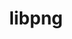 ---
title: "libpng"
layout: cache
categories: [package, develop]
meta: {"compilers": ["apple-clang@16.0.0", "cce@18.0.0", "gcc@10.2.1", "gcc@10.3.0", "gcc@10.5.0", "gcc@11.1.0", "gcc@11.4.0", "gcc@12.4.0", "gcc@13.2.0", "gcc@13.3.0", "gcc@7.3.1", "gcc@7.5.0", "gcc@9.4.0", "intel-oneapi-compilers@2024.1.0", "intel-oneapi-compilers@2025.1.0", "msvc@19.39.33523"], "num_specs": 72, "num_specs_by_stack": {"aws-isc": 1, "aws-isc-aarch64": 1, "aws-pcluster-icelake": 1, "aws-pcluster-neoverse_v1": 4, "aws-pcluster-x86_64_v4": 12, "data-vis-sdk": 5, "developer-tools-aarch64-linux-gnu": 3, "developer-tools-darwin": 2, "developer-tools-manylinux2014": 1, "developer-tools-x86_64_v3-linux-gnu": 3, "e4s": 6, "e4s-cray-rhel": 4, "e4s-cray-sles": 2, "e4s-neoverse-v2": 3, "e4s-neoverse_v1": 4, "e4s-oneapi": 3, "e4s-power": 1, "e4s-rocm-external": 3, "hep": 4, "ml-darwin-aarch64-mps": 2, "ml-linux-aarch64-cpu": 3, "ml-linux-aarch64-cuda": 3, "ml-linux-x86_64-cpu": 3, "ml-linux-x86_64-cuda": 3, "radiuss": 3, "root": 72, "windows-vis": 4}, "oss": ["amzn2", "centos7", "rhel8", "sequoia", "sle_hpc15", "ubuntu18.04", "ubuntu20.04", "ubuntu22.04", "ubuntu24.04", "windows10.0.20348"], "platforms": ["darwin", "linux", "windows"], "stacks": ["aws-isc", "aws-isc-aarch64", "aws-pcluster-icelake", "aws-pcluster-neoverse_v1", "aws-pcluster-x86_64_v4", "data-vis-sdk", "developer-tools-aarch64-linux-gnu", "developer-tools-darwin", "developer-tools-manylinux2014", "developer-tools-x86_64_v3-linux-gnu", "e4s", "e4s-cray-rhel", "e4s-cray-sles", "e4s-neoverse-v2", "e4s-neoverse_v1", "e4s-oneapi", "e4s-power", "e4s-rocm-external", "hep", "ml-darwin-aarch64-mps", "ml-linux-aarch64-cpu", "ml-linux-aarch64-cuda", "ml-linux-x86_64-cpu", "ml-linux-x86_64-cuda", "radiuss", "root", "windows-vis"], "targets": ["aarch64", "neoverse_v1", "neoverse_v2", "ppc64le", "skylake_avx512", "x86_64", "x86_64_v3", "x86_64_v4"], "versions": ["1.6.39", "1.6.47"]}
spec_details: [{"compiler": "gcc@11.4.0", "hash": "25kggq5igms65c2z3xig4xmkowi5tgft", "os": "ubuntu22.04", "platform": "linux", "size": "-", "stacks": ["e4s-neoverse_v1", "root"], "target": "neoverse_v1", "variants": ["build_system=cmake", "build_type=Release", "generator=make", "~ipo", "libs:=shared,static", "~pic"], "versions": ["1.6.39"]}, {"compiler": "gcc@9.4.0", "hash": "2h6xx44oiachjr4tzdq7fcl2blhpvkij", "os": "ubuntu20.04", "platform": "linux", "size": "-", "stacks": ["e4s-power", "root"], "target": "ppc64le", "variants": ["build_system=cmake", "build_type=Release", "generator=make", "~ipo", "libs:=shared,static", "~pic"], "versions": ["1.6.39"]}, {"compiler": "gcc@11.4.0", "hash": "2lecy7zeampk74adq2gewnrxjfia7gq5", "os": "ubuntu22.04", "platform": "linux", "size": "-", "stacks": ["e4s", "root"], "target": "x86_64_v3", "variants": ["build_system=cmake", "build_type=Release", "generator=make", "~ipo", "libs:=shared,static", "~pic"], "versions": ["1.6.47"]}, {"compiler": "gcc@7.5.0", "hash": "32e7rx2rr6anicr7inqfuk7alqedbncq", "os": "ubuntu18.04", "platform": "linux", "size": "-", "stacks": ["radiuss", "root"], "target": "x86_64_v3", "variants": ["build_system=cmake", "build_type=Release", "generator=make", "~ipo", "libs:=shared,static", "~pic"], "versions": ["1.6.47"]}, {"compiler": "apple-clang@16.0.0", "hash": "37r22mfkc4pfddltnmmevmdj64yinuuu", "os": "sequoia", "platform": "darwin", "size": "-", "stacks": ["developer-tools-darwin", "ml-darwin-aarch64-mps", "root"], "target": "aarch64", "variants": ["build_system=cmake", "build_type=Release", "generator=make", "~ipo", "libs:=shared,static", "~pic"], "versions": ["1.6.47"]}, {"compiler": "gcc@7.3.1", "hash": "422ivjx7swl6daobc52jdr46mtqwvmg3", "os": "amzn2", "platform": "linux", "size": "-", "stacks": ["aws-isc-aarch64", "root"], "target": "aarch64", "variants": ["build_system=cmake", "build_type=Release", "generator=make", "~ipo", "libs:=shared,static", "~pic"], "versions": ["1.6.39"]}, {"compiler": "intel-oneapi-compilers@2024.1.0", "hash": "4bvvdojwfetfwpcsoxjwreku7ugabcda", "os": "amzn2", "platform": "linux", "size": "-", "stacks": ["aws-pcluster-x86_64_v4", "root"], "target": "x86_64_v3", "variants": ["build_system=cmake", "build_type=Release", "generator=make", "~ipo", "libs:=shared,static", "~pic"], "versions": ["1.6.47"]}, {"compiler": "intel-oneapi-compilers@2024.1.0", "hash": "4cqufkavpq3mu3lxwiu7xqebb426442t", "os": "amzn2", "platform": "linux", "size": "-", "stacks": ["aws-pcluster-x86_64_v4", "root"], "target": "x86_64_v4", "variants": ["build_system=cmake", "build_type=Release", "generator=make", "~ipo", "libs:=shared,static", "~pic"], "versions": ["1.6.47"]}, {"compiler": "intel-oneapi-compilers@2024.1.0", "hash": "4megm4i22zap7bpcdrfcty3j2sga3r37", "os": "amzn2", "platform": "linux", "size": "-", "stacks": ["aws-pcluster-x86_64_v4", "root"], "target": "x86_64_v4", "variants": ["build_system=cmake", "build_type=Release", "generator=make", "~ipo", "libs:=shared,static", "~pic"], "versions": ["1.6.47"]}, {"compiler": "gcc@12.4.0", "hash": "4nyrrot5sdecrkz3ph6ofposxvcimnwz", "os": "amzn2", "platform": "linux", "size": "-", "stacks": ["aws-pcluster-neoverse_v1", "root"], "target": "neoverse_v1", "variants": ["build_system=cmake", "build_type=Release", "generator=make", "~ipo", "libs:=shared,static", "~pic"], "versions": ["1.6.47"]}, {"compiler": "gcc@11.4.0", "hash": "5h4ayeq4aklti6i4adnn3kmowca3rssy", "os": "ubuntu22.04", "platform": "linux", "size": "-", "stacks": ["e4s-neoverse-v2", "root"], "target": "neoverse_v2", "variants": ["build_system=cmake", "build_type=Release", "generator=make", "~ipo", "libs:=shared,static", "~pic"], "versions": ["1.6.47"]}, {"compiler": "gcc@7.5.0", "hash": "5pshbkg3ibjnjr3qwiyhkxno4ux37vu5", "os": "ubuntu18.04", "platform": "linux", "size": "-", "stacks": ["radiuss", "root"], "target": "x86_64_v3", "variants": ["build_system=cmake", "build_type=Release", "generator=make", "~ipo", "libs:=shared,static", "~pic"], "versions": ["1.6.47"]}, {"compiler": "gcc@10.5.0", "hash": "6qel3ksxibksxw7oqxynkjnaxs5w24tj", "os": "centos7", "platform": "linux", "size": "-", "stacks": ["developer-tools-x86_64_v3-linux-gnu", "root"], "target": "x86_64_v3", "variants": ["build_system=cmake", "build_type=Release", "generator=make", "~ipo", "libs:=shared,static", "~pic"], "versions": ["1.6.47"]}, {"compiler": "gcc@11.4.0", "hash": "ao6ujapdt6nr7pthefksghydxoas7zxx", "os": "ubuntu22.04", "platform": "linux", "size": "-", "stacks": ["e4s-neoverse-v2", "root"], "target": "neoverse_v2", "variants": ["build_system=cmake", "build_type=Release", "generator=make", "~ipo", "libs:=shared,static", "~pic"], "versions": ["1.6.47"]}, {"compiler": "gcc@11.4.0", "hash": "arvsvt7muzvt4qbv35u3mbwwnga73qls", "os": "ubuntu22.04", "platform": "linux", "size": "-", "stacks": ["e4s-neoverse_v1", "root"], "target": "neoverse_v1", "variants": ["build_system=cmake", "build_type=Release", "generator=make", "~ipo", "libs:=shared,static", "~pic"], "versions": ["1.6.39"]}, {"compiler": "cce@18.0.0", "hash": "bn5a2hrwicvl3evc74gmucm5v2wyc7pf", "os": "rhel8", "platform": "linux", "size": "-", "stacks": ["e4s-cray-rhel", "root"], "target": "x86_64_v3", "variants": ["build_system=cmake", "build_type=Release", "generator=make", "~ipo", "libs:=shared,static", "~pic"], "versions": ["1.6.47"]}, {"compiler": "gcc@11.4.0", "hash": "bndglfrif4ph4wvpkt5d6koy6xauxgc7", "os": "ubuntu22.04", "platform": "linux", "size": "-", "stacks": ["hep", "root"], "target": "x86_64_v3", "variants": ["build_system=cmake", "build_type=Release", "generator=make", "~ipo", "libs:=shared,static", "~pic"], "versions": ["1.6.47"]}, {"compiler": "gcc@11.1.0", "hash": "bpgnvyo4cnbuglhnb2pv3vbp727eo2uz", "os": "ubuntu20.04", "platform": "linux", "size": "-", "stacks": ["data-vis-sdk", "root"], "target": "x86_64_v3", "variants": ["build_system=cmake", "build_type=Release", "generator=make", "~ipo", "libs:=shared,static", "~pic"], "versions": ["1.6.47"]}, {"compiler": "intel-oneapi-compilers@2024.1.0", "hash": "bstl5gbz2erjenddxykgonrafl3u5kkk", "os": "amzn2", "platform": "linux", "size": "-", "stacks": ["aws-pcluster-x86_64_v4", "root"], "target": "x86_64_v3", "variants": ["build_system=cmake", "build_type=Release", "generator=make", "~ipo", "libs:=shared,static", "~pic"], "versions": ["1.6.47"]}, {"compiler": "intel-oneapi-compilers@2024.1.0", "hash": "cl5b6grlrqjugxyew6pqqvnv6spcrbqi", "os": "amzn2", "platform": "linux", "size": "-", "stacks": ["aws-pcluster-x86_64_v4", "root"], "target": "x86_64_v3", "variants": ["build_system=cmake", "build_type=Release", "generator=make", "~ipo", "libs:=shared,static", "~pic"], "versions": ["1.6.47"]}, {"compiler": "gcc@11.1.0", "hash": "crstnqsi5hodrtb2ycp4m2tzg2m7nywo", "os": "ubuntu20.04", "platform": "linux", "size": "-", "stacks": ["data-vis-sdk", "root"], "target": "x86_64_v3", "variants": ["build_system=cmake", "build_type=Release", "generator=make", "~ipo", "libs:=shared,static", "~pic"], "versions": ["1.6.47"]}, {"compiler": "intel-oneapi-compilers@2024.1.0", "hash": "d4fipe5nq2ij5utyvlx2l4npnlcicix4", "os": "amzn2", "platform": "linux", "size": "-", "stacks": ["aws-pcluster-x86_64_v4", "root"], "target": "x86_64_v4", "variants": ["build_system=cmake", "build_type=Release", "generator=make", "~ipo", "libs:=shared,static", "~pic"], "versions": ["1.6.47"]}, {"compiler": "gcc@10.3.0", "hash": "dducvqj4x75iytmxrj3j4y5d6v4sx5d5", "os": "sle_hpc15", "platform": "linux", "size": "-", "stacks": ["e4s-cray-sles", "root"], "target": "x86_64_v4", "variants": ["build_system=cmake", "build_type=Release", "generator=make", "~ipo", "libs:=shared,static", "~pic"], "versions": ["1.6.39"]}, {"compiler": "intel-oneapi-compilers@2024.1.0", "hash": "ea7lwu4qxbfbaumwerutidjoruv35tdp", "os": "amzn2", "platform": "linux", "size": "-", "stacks": ["aws-pcluster-x86_64_v4", "root"], "target": "x86_64_v4", "variants": ["build_system=cmake", "build_type=Release", "generator=make", "~ipo", "libs:=shared,static", "~pic"], "versions": ["1.6.47"]}, {"compiler": "gcc@11.4.0", "hash": "elcwjdcm3m7dqp5oxu3plckpx74xikw3", "os": "ubuntu22.04", "platform": "linux", "size": "-", "stacks": ["e4s", "root"], "target": "x86_64_v3", "variants": ["build_system=cmake", "build_type=Release", "generator=make", "~ipo", "libs:=shared,static", "~pic"], "versions": ["1.6.47"]}, {"compiler": "msvc@19.39.33523", "hash": "estp3ouloa6pnnt2hlkp7q4mhzy7ynmp", "os": "windows10.0.20348", "platform": "windows", "size": "-", "stacks": ["root", "windows-vis"], "target": "x86_64", "variants": ["build_system=cmake", "build_type=Release", "generator=ninja", "~ipo", "libs:=shared,static", "~pic"], "versions": ["1.6.47"]}, {"compiler": "gcc@12.4.0", "hash": "ex4i4nvevbni2se6mggsqqhk6gemojn4", "os": "amzn2", "platform": "linux", "size": "-", "stacks": ["aws-pcluster-neoverse_v1", "root"], "target": "neoverse_v1", "variants": ["build_system=cmake", "build_type=Release", "generator=make", "~ipo", "libs:=shared,static", "~pic"], "versions": ["1.6.47"]}, {"compiler": "intel-oneapi-compilers@2024.1.0", "hash": "exyk3b42qvk2hyveguad35g5mljfr4d4", "os": "amzn2", "platform": "linux", "size": "-", "stacks": ["aws-pcluster-x86_64_v4", "root"], "target": "x86_64_v3", "variants": ["build_system=cmake", "build_type=Release", "generator=make", "~ipo", "libs:=shared,static", "~pic"], "versions": ["1.6.47"]}, {"compiler": "intel-oneapi-compilers@2024.1.0", "hash": "fcfjyvyeun6v6iymzkqvwe75exgrbbrq", "os": "amzn2", "platform": "linux", "size": "-", "stacks": ["aws-pcluster-x86_64_v4", "root"], "target": "x86_64_v3", "variants": ["build_system=cmake", "build_type=Release", "generator=make", "~ipo", "libs:=shared,static", "~pic"], "versions": ["1.6.47"]}, {"compiler": "intel-oneapi-compilers@2025.1.0", "hash": "fm5c4joaktlbyo52fjy4dyyb3jp5c34c", "os": "ubuntu22.04", "platform": "linux", "size": "-", "stacks": ["e4s-oneapi", "root"], "target": "x86_64_v3", "variants": ["build_system=cmake", "build_type=Release", "generator=make", "~ipo", "libs:=shared,static", "~pic"], "versions": ["1.6.47"]}, {"compiler": "gcc@13.2.0", "hash": "fryewrf7ktsa7my5rvx65ieptaoq5ycs", "os": "ubuntu24.04", "platform": "linux", "size": "-", "stacks": ["ml-linux-aarch64-cpu", "ml-linux-aarch64-cuda", "root"], "target": "aarch64", "variants": ["build_system=cmake", "build_type=Release", "generator=make", "~ipo", "libs:=shared,static", "~pic"], "versions": ["1.6.47"]}, {"compiler": "msvc@19.39.33523", "hash": "g7kuvmxz2icqr6ngc6cs3aem53syhzdr", "os": "windows10.0.20348", "platform": "windows", "size": "-", "stacks": ["root", "windows-vis"], "target": "x86_64", "variants": ["build_system=cmake", "build_type=Release", "generator=ninja", "~ipo", "libs:=shared,static", "~pic"], "versions": ["1.6.47"]}, {"compiler": "intel-oneapi-compilers@2024.1.0", "hash": "hhtgx2xht4x5aqbzqcuk3d6lggyphmo4", "os": "amzn2", "platform": "linux", "size": "-", "stacks": ["aws-pcluster-x86_64_v4", "root"], "target": "x86_64_v3", "variants": ["build_system=cmake", "build_type=Release", "generator=make", "~ipo", "libs:=shared,static", "~pic"], "versions": ["1.6.47"]}, {"compiler": "gcc@13.2.0", "hash": "hr2peiiolocpafk3kf5qshgv3y6zxuh4", "os": "ubuntu24.04", "platform": "linux", "size": "-", "stacks": ["ml-linux-x86_64-cpu", "ml-linux-x86_64-cuda", "root"], "target": "x86_64_v3", "variants": ["build_system=cmake", "build_type=Release", "generator=make", "~ipo", "libs:=shared,static", "~pic"], "versions": ["1.6.47"]}, {"compiler": "gcc@10.5.0", "hash": "hvj7fsu5km3pylevubaiermsao6smeld", "os": "centos7", "platform": "linux", "size": "-", "stacks": ["developer-tools-x86_64_v3-linux-gnu", "root"], "target": "x86_64_v3", "variants": ["build_system=cmake", "build_type=Release", "generator=make", "~ipo", "libs:=shared,static", "~pic"], "versions": ["1.6.47"]}, {"compiler": "gcc@13.3.0", "hash": "ilt4hobwao3hwx4okj4t4xwwt4bmeyz3", "os": "rhel8", "platform": "linux", "size": "-", "stacks": ["developer-tools-aarch64-linux-gnu", "root"], "target": "aarch64", "variants": ["build_system=cmake", "build_type=Release", "generator=make", "~ipo", "libs:=shared,static", "~pic"], "versions": ["1.6.47"]}, {"compiler": "cce@18.0.0", "hash": "japkhqckdakxtg7iyroxpso4iaxnjtku", "os": "rhel8", "platform": "linux", "size": "-", "stacks": ["e4s-cray-rhel", "root"], "target": "x86_64_v3", "variants": ["build_system=cmake", "build_type=Release", "generator=make", "~ipo", "libs:=shared,static", "~pic"], "versions": ["1.6.47"]}, {"compiler": "msvc@19.39.33523", "hash": "l2diuywtxj3vlmv43fae77kv45zwcat6", "os": "windows10.0.20348", "platform": "windows", "size": "-", "stacks": ["root", "windows-vis"], "target": "x86_64", "variants": ["build_system=cmake", "build_type=Release", "generator=ninja", "~ipo", "libs:=shared,static", "~pic"], "versions": ["1.6.47"]}, {"compiler": "apple-clang@16.0.0", "hash": "lgkvi2nkm7ez5bg36i4paoalmoe7hqcx", "os": "sequoia", "platform": "darwin", "size": "-", "stacks": ["developer-tools-darwin", "ml-darwin-aarch64-mps", "root"], "target": "aarch64", "variants": ["build_system=cmake", "build_type=Release", "generator=make", "~ipo", "libs:=shared,static", "~pic"], "versions": ["1.6.47"]}, {"compiler": "cce@18.0.0", "hash": "lkoswexwd6tpxglgpupbpx2nrdf5xjc6", "os": "rhel8", "platform": "linux", "size": "-", "stacks": ["e4s-cray-rhel", "root"], "target": "x86_64_v3", "variants": ["build_system=cmake", "build_type=Release", "generator=make", "~ipo", "libs:=shared,static", "~pic"], "versions": ["1.6.47"]}, {"compiler": "gcc@11.4.0", "hash": "m5opm4ctrwqao4lpbmg552ejcorwiuko", "os": "ubuntu22.04", "platform": "linux", "size": "-", "stacks": ["e4s-neoverse-v2", "root"], "target": "neoverse_v2", "variants": ["build_system=cmake", "build_type=Release", "generator=make", "~ipo", "libs:=shared,static", "~pic"], "versions": ["1.6.47"]}, {"compiler": "gcc@10.5.0", "hash": "mwen2f5n7jxaah7it6nqbrlcql5fml5g", "os": "centos7", "platform": "linux", "size": "-", "stacks": ["developer-tools-x86_64_v3-linux-gnu", "root"], "target": "x86_64_v3", "variants": ["build_system=cmake", "build_type=Release", "generator=make", "~ipo", "libs:=shared,static", "~pic"], "versions": ["1.6.47"]}, {"compiler": "gcc@13.3.0", "hash": "nc27x2bqksu4yj3htjbtzfohtdgejpdf", "os": "rhel8", "platform": "linux", "size": "-", "stacks": ["developer-tools-aarch64-linux-gnu", "root"], "target": "aarch64", "variants": ["build_system=cmake", "build_type=Release", "generator=make", "~ipo", "libs:=shared,static", "~pic"], "versions": ["1.6.47"]}, {"compiler": "msvc@19.39.33523", "hash": "nq66p7dymiaoipis7xr3u7d3zhc2h35b", "os": "windows10.0.20348", "platform": "windows", "size": "-", "stacks": ["root", "windows-vis"], "target": "x86_64", "variants": ["build_system=cmake", "build_type=Release", "generator=ninja", "~ipo", "libs:=shared,static", "~pic"], "versions": ["1.6.47"]}, {"compiler": "gcc@11.4.0", "hash": "odc23s6zum6xuj3eiomzyt3rr2oty5vl", "os": "ubuntu22.04", "platform": "linux", "size": "-", "stacks": ["e4s-neoverse_v1", "root"], "target": "neoverse_v1", "variants": ["build_system=cmake", "build_type=Release", "generator=make", "~ipo", "libs:=shared,static", "~pic"], "versions": ["1.6.39"]}, {"compiler": "gcc@13.2.0", "hash": "or4l4mxf3zp2jiq3dric6u4kraz352jq", "os": "ubuntu24.04", "platform": "linux", "size": "-", "stacks": ["ml-linux-aarch64-cpu", "ml-linux-aarch64-cuda", "root"], "target": "aarch64", "variants": ["build_system=cmake", "build_type=Release", "generator=make", "~ipo", "libs:=shared,static", "~pic"], "versions": ["1.6.47"]}, {"compiler": "intel-oneapi-compilers@2024.1.0", "hash": "otiwftrzsols2lr7axawvvvibp3e2bbw", "os": "amzn2", "platform": "linux", "size": "-", "stacks": ["aws-pcluster-x86_64_v4", "root"], "target": "x86_64_v3", "variants": ["build_system=cmake", "build_type=Release", "generator=make", "~ipo", "libs:=shared,static", "~pic"], "versions": ["1.6.47"]}, {"compiler": "gcc@12.4.0", "hash": "pcney53ko2ucrghl377xi6cet6kuxsq2", "os": "amzn2", "platform": "linux", "size": "-", "stacks": ["aws-pcluster-neoverse_v1", "root"], "target": "neoverse_v1", "variants": ["build_system=cmake", "build_type=Release", "generator=make", "~ipo", "libs:=shared,static", "~pic"], "versions": ["1.6.47"]}, {"compiler": "gcc@11.4.0", "hash": "pf3jowur6zikgf3p27bcoabxdjidp5zc", "os": "ubuntu22.04", "platform": "linux", "size": "-", "stacks": ["hep", "root"], "target": "x86_64_v3", "variants": ["build_system=cmake", "build_type=Release", "generator=make", "~ipo", "libs:=shared,static", "~pic"], "versions": ["1.6.47"]}, {"compiler": "gcc@11.4.0", "hash": "pfeh5yqn3dhr3bow4sxtje7oddo5xh4j", "os": "ubuntu22.04", "platform": "linux", "size": "-", "stacks": ["e4s-neoverse_v1", "root"], "target": "neoverse_v1", "variants": ["build_system=cmake", "build_type=Release", "generator=make", "~ipo", "libs:=shared,static", "~pic"], "versions": ["1.6.39"]}, {"compiler": "gcc@12.4.0", "hash": "px74lkzqfkx4m2cfpwmztjghgwxufpxw", "os": "amzn2", "platform": "linux", "size": "-", "stacks": ["aws-pcluster-neoverse_v1", "root"], "target": "neoverse_v1", "variants": ["build_system=cmake", "build_type=Release", "generator=make", "~ipo", "libs:=shared,static", "~pic"], "versions": ["1.6.47"]}, {"compiler": "gcc@11.4.0", "hash": "qdkmrnp3yc5mhnhmmifr7lxrescoy5rn", "os": "ubuntu22.04", "platform": "linux", "size": "-", "stacks": ["hep", "root"], "target": "x86_64_v3", "variants": ["build_system=cmake", "build_type=Release", "generator=make", "~ipo", "libs:=shared,static", "~pic"], "versions": ["1.6.47"]}, {"compiler": "gcc@7.3.1", "hash": "r5y7khrsqftycufrnhhsrpkyefhzlugd", "os": "amzn2", "platform": "linux", "size": "-", "stacks": ["aws-pcluster-icelake", "root"], "target": "skylake_avx512", "variants": ["build_system=cmake", "build_type=Release", "generator=make", "~ipo", "libs:=shared,static"], "versions": ["1.6.39"]}, {"compiler": "intel-oneapi-compilers@2025.1.0", "hash": "sarzyochf6k2pyxmpoopjxge7ivkqpht", "os": "ubuntu22.04", "platform": "linux", "size": "-", "stacks": ["e4s-oneapi", "root"], "target": "x86_64_v3", "variants": ["build_system=cmake", "build_type=Release", "generator=make", "~ipo", "libs:=shared,static", "~pic"], "versions": ["1.6.47"]}, {"compiler": "gcc@11.1.0", "hash": "sboi3lersdxbq3wyiihpjstq26wrbiun", "os": "ubuntu20.04", "platform": "linux", "size": "-", "stacks": ["data-vis-sdk", "root"], "target": "x86_64_v3", "variants": ["build_system=cmake", "build_type=Release", "generator=make", "~ipo", "libs:=shared,static", "~pic"], "versions": ["1.6.47"]}, {"compiler": "gcc@7.5.0", "hash": "ttldrxbbrky4q6ztaeg52riw5agvzqcj", "os": "ubuntu18.04", "platform": "linux", "size": "-", "stacks": ["radiuss", "root"], "target": "x86_64_v3", "variants": ["build_system=cmake", "build_type=Release", "generator=make", "~ipo", "libs:=shared,static", "~pic"], "versions": ["1.6.47"]}, {"compiler": "gcc@11.1.0", "hash": "ubz7yvhoguq7off25btvnzdqvszmynl6", "os": "ubuntu20.04", "platform": "linux", "size": "-", "stacks": ["data-vis-sdk", "root"], "target": "x86_64_v3", "variants": ["build_system=cmake", "build_type=Release", "generator=make", "~ipo", "libs:=shared,static", "~pic"], "versions": ["1.6.47"]}, {"compiler": "gcc@7.3.1", "hash": "uit6grijp7hhhuund4vknsjoewzzemaj", "os": "amzn2", "platform": "linux", "size": "-", "stacks": ["aws-isc", "root"], "target": "x86_64_v3", "variants": ["build_system=cmake", "build_type=Release", "generator=make", "~ipo", "libs:=shared,static", "~pic"], "versions": ["1.6.39"]}, {"compiler": "gcc@13.2.0", "hash": "upw3s2wuintlgw73xxyvkz7wg3hkyynl", "os": "ubuntu24.04", "platform": "linux", "size": "-", "stacks": ["ml-linux-x86_64-cpu", "ml-linux-x86_64-cuda", "root"], "target": "x86_64_v3", "variants": ["build_system=cmake", "build_type=Release", "generator=make", "~ipo", "libs:=shared,static", "~pic"], "versions": ["1.6.47"]}, {"compiler": "gcc@13.3.0", "hash": "vg2qwbjylbeizvi7fnkam3hxnb6neetz", "os": "rhel8", "platform": "linux", "size": "-", "stacks": ["developer-tools-aarch64-linux-gnu", "root"], "target": "aarch64", "variants": ["build_system=cmake", "build_type=Release", "generator=make", "~ipo", "libs:=shared,static", "~pic"], "versions": ["1.6.47"]}, {"compiler": "gcc@11.4.0", "hash": "vmbct5ddhm6vegnow3uhmi3yqnipc7v4", "os": "ubuntu22.04", "platform": "linux", "size": "-", "stacks": ["e4s", "e4s-rocm-external", "hep", "root"], "target": "x86_64_v3", "variants": ["build_system=cmake", "build_type=Release", "generator=make", "~ipo", "libs:=shared,static", "~pic"], "versions": ["1.6.47"]}, {"compiler": "cce@18.0.0", "hash": "wrcwk6vv6rsri3lf5es2ukf42i6vdhuo", "os": "rhel8", "platform": "linux", "size": "-", "stacks": ["e4s-cray-rhel", "root"], "target": "x86_64_v3", "variants": ["build_system=cmake", "build_type=Release", "generator=make", "~ipo", "libs:=shared,static", "~pic"], "versions": ["1.6.47"]}, {"compiler": "gcc@11.4.0", "hash": "x2k5n3bxwcfyalfm254c4uw5i3vuqv3p", "os": "ubuntu22.04", "platform": "linux", "size": "-", "stacks": ["e4s", "e4s-rocm-external", "root"], "target": "x86_64_v3", "variants": ["build_system=cmake", "build_type=Release", "generator=make", "~ipo", "libs:=shared,static", "~pic"], "versions": ["1.6.47"]}, {"compiler": "gcc@13.2.0", "hash": "x62uoivq6t24bpm4ieyw2e4iqcn33ibc", "os": "ubuntu24.04", "platform": "linux", "size": "-", "stacks": ["ml-linux-x86_64-cpu", "ml-linux-x86_64-cuda", "root"], "target": "x86_64_v3", "variants": ["build_system=cmake", "build_type=Release", "generator=make", "~ipo", "libs:=shared,static", "~pic"], "versions": ["1.6.47"]}, {"compiler": "gcc@13.2.0", "hash": "xfkbqs3niwjlgbkcmuv2msb2e25er2in", "os": "ubuntu24.04", "platform": "linux", "size": "-", "stacks": ["ml-linux-aarch64-cpu", "ml-linux-aarch64-cuda", "root"], "target": "aarch64", "variants": ["build_system=cmake", "build_type=Release", "generator=make", "~ipo", "libs:=shared,static", "~pic"], "versions": ["1.6.47"]}, {"compiler": "gcc@10.2.1", "hash": "xhs66szlrry32fwitjvvsmfj7x7lm7ir", "os": "centos7", "platform": "linux", "size": "-", "stacks": ["developer-tools-manylinux2014", "root"], "target": "x86_64_v3", "variants": ["build_system=cmake", "build_type=Release", "generator=make", "~ipo", "libs:=shared,static", "~pic"], "versions": ["1.6.39"]}, {"compiler": "intel-oneapi-compilers@2025.1.0", "hash": "ygszmgio47nohoxlqb3rcc2odbdjukvh", "os": "ubuntu22.04", "platform": "linux", "size": "-", "stacks": ["e4s-oneapi", "root"], "target": "x86_64_v3", "variants": ["build_system=cmake", "build_type=Release", "generator=make", "~ipo", "libs:=shared,static", "~pic"], "versions": ["1.6.47"]}, {"compiler": "gcc@11.4.0", "hash": "ypp3thgesx3he4tw66l6ejoxymv5krqk", "os": "ubuntu22.04", "platform": "linux", "size": "-", "stacks": ["e4s", "root"], "target": "x86_64_v3", "variants": ["build_system=cmake", "build_type=Release", "generator=make", "~ipo", "libs:=shared,static", "~pic"], "versions": ["1.6.47"]}, {"compiler": "gcc@11.1.0", "hash": "zgq7pkqpmpfchxj4azixlx3lkqrb63dw", "os": "ubuntu20.04", "platform": "linux", "size": "-", "stacks": ["data-vis-sdk", "root"], "target": "x86_64_v3", "variants": ["build_system=cmake", "build_type=Release", "generator=make", "~ipo", "libs:=shared,static", "~pic"], "versions": ["1.6.47"]}, {"compiler": "intel-oneapi-compilers@2024.1.0", "hash": "zij3fpxzmfagawuqlzqyqkgaaglktpa2", "os": "amzn2", "platform": "linux", "size": "-", "stacks": ["aws-pcluster-x86_64_v4", "root"], "target": "x86_64_v3", "variants": ["build_system=cmake", "build_type=Release", "generator=make", "~ipo", "libs:=shared,static", "~pic"], "versions": ["1.6.47"]}, {"compiler": "gcc@10.3.0", "hash": "zxpfpniakfz6orcpu3oqbom5mcqws636", "os": "sle_hpc15", "platform": "linux", "size": "-", "stacks": ["e4s-cray-sles", "root"], "target": "x86_64_v4", "variants": ["build_system=cmake", "build_type=Release", "generator=make", "~ipo", "libs:=shared,static", "~pic"], "versions": ["1.6.39"]}, {"compiler": "gcc@11.4.0", "hash": "zyst76g7bfdl3ixjvxxvmblazx7fmz3v", "os": "ubuntu22.04", "platform": "linux", "size": "-", "stacks": ["e4s", "e4s-rocm-external", "root"], "target": "x86_64_v3", "variants": ["build_system=cmake", "build_type=Release", "generator=make", "~ipo", "libs:=shared,static", "~pic"], "versions": ["1.6.47"]}]
---